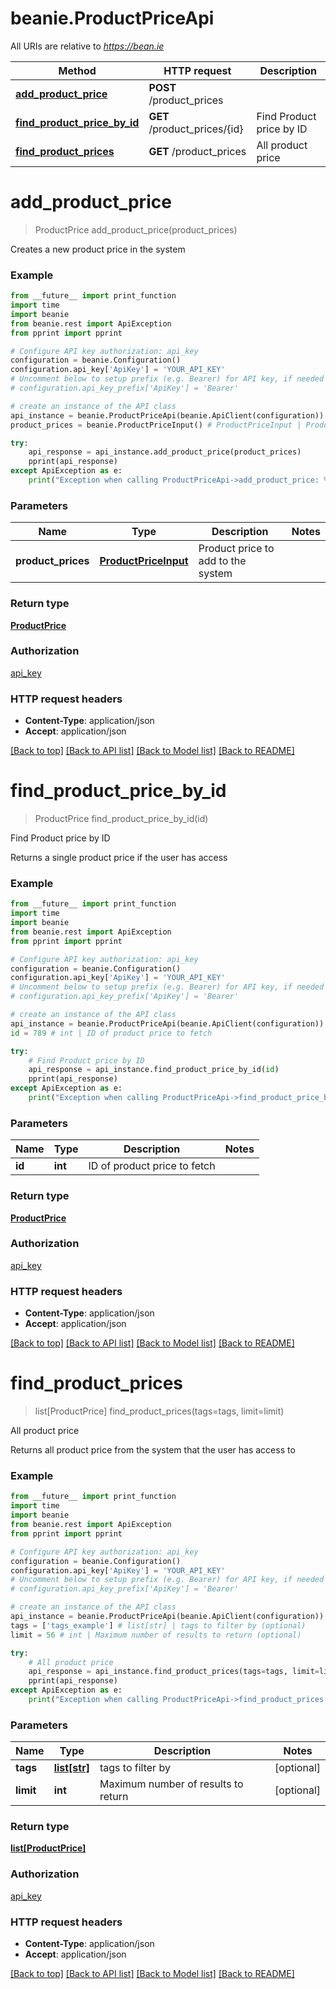 # beanie.ProductPriceApi

All URIs are relative to *https://bean.ie*

Method | HTTP request | Description
------------- | ------------- | -------------
[**add_product_price**](ProductPriceApi.md#add_product_price) | **POST** /product_prices | 
[**find_product_price_by_id**](ProductPriceApi.md#find_product_price_by_id) | **GET** /product_prices/{id} | Find Product price by ID
[**find_product_prices**](ProductPriceApi.md#find_product_prices) | **GET** /product_prices | All product price


# **add_product_price**
> ProductPrice add_product_price(product_prices)



Creates a new product price in the system

### Example
```python
from __future__ import print_function
import time
import beanie
from beanie.rest import ApiException
from pprint import pprint

# Configure API key authorization: api_key
configuration = beanie.Configuration()
configuration.api_key['ApiKey'] = 'YOUR_API_KEY'
# Uncomment below to setup prefix (e.g. Bearer) for API key, if needed
# configuration.api_key_prefix['ApiKey'] = 'Bearer'

# create an instance of the API class
api_instance = beanie.ProductPriceApi(beanie.ApiClient(configuration))
product_prices = beanie.ProductPriceInput() # ProductPriceInput | Product price to add to the system

try:
    api_response = api_instance.add_product_price(product_prices)
    pprint(api_response)
except ApiException as e:
    print("Exception when calling ProductPriceApi->add_product_price: %s\n" % e)
```

### Parameters

Name | Type | Description  | Notes
------------- | ------------- | ------------- | -------------
 **product_prices** | [**ProductPriceInput**](ProductPriceInput.md)| Product price to add to the system | 

### Return type

[**ProductPrice**](ProductPrice.md)

### Authorization

[api_key](../README.md#api_key)

### HTTP request headers

 - **Content-Type**: application/json
 - **Accept**: application/json

[[Back to top]](#) [[Back to API list]](../README.md#documentation-for-api-endpoints) [[Back to Model list]](../README.md#documentation-for-models) [[Back to README]](../README.md)

# **find_product_price_by_id**
> ProductPrice find_product_price_by_id(id)

Find Product price by ID

Returns a single product price if the user has access

### Example
```python
from __future__ import print_function
import time
import beanie
from beanie.rest import ApiException
from pprint import pprint

# Configure API key authorization: api_key
configuration = beanie.Configuration()
configuration.api_key['ApiKey'] = 'YOUR_API_KEY'
# Uncomment below to setup prefix (e.g. Bearer) for API key, if needed
# configuration.api_key_prefix['ApiKey'] = 'Bearer'

# create an instance of the API class
api_instance = beanie.ProductPriceApi(beanie.ApiClient(configuration))
id = 789 # int | ID of product price to fetch

try:
    # Find Product price by ID
    api_response = api_instance.find_product_price_by_id(id)
    pprint(api_response)
except ApiException as e:
    print("Exception when calling ProductPriceApi->find_product_price_by_id: %s\n" % e)
```

### Parameters

Name | Type | Description  | Notes
------------- | ------------- | ------------- | -------------
 **id** | **int**| ID of product price to fetch | 

### Return type

[**ProductPrice**](ProductPrice.md)

### Authorization

[api_key](../README.md#api_key)

### HTTP request headers

 - **Content-Type**: application/json
 - **Accept**: application/json

[[Back to top]](#) [[Back to API list]](../README.md#documentation-for-api-endpoints) [[Back to Model list]](../README.md#documentation-for-models) [[Back to README]](../README.md)

# **find_product_prices**
> list[ProductPrice] find_product_prices(tags=tags, limit=limit)

All product price

Returns all product price from the system that the user has access to

### Example
```python
from __future__ import print_function
import time
import beanie
from beanie.rest import ApiException
from pprint import pprint

# Configure API key authorization: api_key
configuration = beanie.Configuration()
configuration.api_key['ApiKey'] = 'YOUR_API_KEY'
# Uncomment below to setup prefix (e.g. Bearer) for API key, if needed
# configuration.api_key_prefix['ApiKey'] = 'Bearer'

# create an instance of the API class
api_instance = beanie.ProductPriceApi(beanie.ApiClient(configuration))
tags = ['tags_example'] # list[str] | tags to filter by (optional)
limit = 56 # int | Maximum number of results to return (optional)

try:
    # All product price
    api_response = api_instance.find_product_prices(tags=tags, limit=limit)
    pprint(api_response)
except ApiException as e:
    print("Exception when calling ProductPriceApi->find_product_prices: %s\n" % e)
```

### Parameters

Name | Type | Description  | Notes
------------- | ------------- | ------------- | -------------
 **tags** | [**list[str]**](str.md)| tags to filter by | [optional] 
 **limit** | **int**| Maximum number of results to return | [optional] 

### Return type

[**list[ProductPrice]**](ProductPrice.md)

### Authorization

[api_key](../README.md#api_key)

### HTTP request headers

 - **Content-Type**: application/json
 - **Accept**: application/json

[[Back to top]](#) [[Back to API list]](../README.md#documentation-for-api-endpoints) [[Back to Model list]](../README.md#documentation-for-models) [[Back to README]](../README.md)


